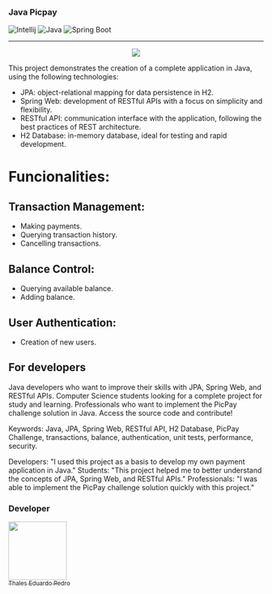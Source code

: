 ### Java Picpay 
![Intellij](https://img.shields.io/badge/IntelliJ_IDEA-000000.svg?style=for-the-badge&logo=intellij-idea&logoColor=white)
![Java](https://img.shields.io/badge/Java-ED8B00?style=for-the-badge&logo=openjdk&logoColor=white)
![Spring Boot](https://img.shields.io/badge/Spring_Boot-F2F4F9?style=for-the-badge&logo=spring-boot)

---

<p align="center">
<img src="https://img.shields.io/badge/Status-Complete-green20%25">
</p>


This project demonstrates the creation of a complete application in Java, using the following technologies:

- JPA: object-relational mapping for data persistence in H2.
- Spring Web: development of RESTful APIs with a focus on simplicity and flexibility.
- RESTful API: communication interface with the application, following the best practices of REST architecture.
- H2 Database: in-memory database, ideal for testing and rapid development.

# Funcionalities: <span class="no-underline"></span>

## Transaction Management: <span class="no-underline"></span>
- Making payments.
- Querying transaction history.
- Cancelling transactions.
  
## Balance Control: <span class="no-underline"></span>
- Querying available balance.
- Adding balance.
## User Authentication: <span class="no-underline"></span>
- Creation of new users.

## For developers <span class="no-underline"></span>
Java developers who want to improve their skills with JPA, Spring Web, and RESTful APIs.
Computer Science students looking for a complete project for study and learning.
Professionals who want to implement the PicPay challenge solution in Java.
Access the source code and contribute!

Keywords: Java, JPA, Spring Web, RESTful API, H2 Database, PicPay Challenge, transactions, balance, authentication, unit tests, performance, security.

Developers: "I used this project as a basis to develop my own payment application in Java."
Students: "This project helped me to better understand the concepts of JPA, Spring Web, and RESTful APIs."
Professionals: "I was able to implement the PicPay challenge solution quickly with this project."

### Developer 
 [<img loading="lazy" src="https://avatars.githubusercontent.com/u/89024257?v=4" width=115><br><sub>Thales Eduardo Pedro</sub>](https://github.com/thales32k0)
